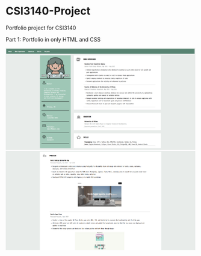 # CSI3140-Project

Portfolio project for CSI3140

Part 1: Portfolio in only HTML and CSS

![alt text](public/images/screenshot1.PNG)
![alt text](public/images/screenshot2.PNG)